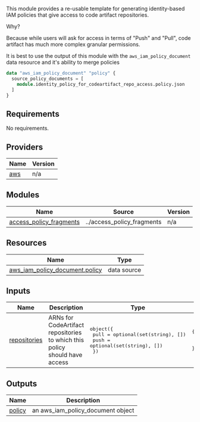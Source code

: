 This module provides a re-usable template for generating identity-based IAM policies that give access to code artifact repositories.

Why?

Because while users will ask for access in terms of "Push" and "Pull", code artifact has much more complex granular permissions.

It is best to use the output of this module with the `aws_iam_policy_document` data resource and it's ability to merge policies

```terraform
data "aws_iam_policy_document" "policy" {
  source_policy_documents = [
    module.identity_policy_for_codeartifact_repo_access.policy.json
  ]
}
```
<!-- BEGIN_TF_DOCS -->
## Requirements

No requirements.

## Providers

| Name | Version |
|------|---------|
| <a name="provider_aws"></a> [aws](#provider\_aws) | n/a |

## Modules

| Name | Source | Version |
|------|--------|---------|
| <a name="module_access_policy_fragments"></a> [access\_policy\_fragments](#module\_access\_policy\_fragments) | ../access_policy_fragments | n/a |

## Resources

| Name | Type |
|------|------|
| [aws_iam_policy_document.policy](https://registry.terraform.io/providers/hashicorp/aws/latest/docs/data-sources/iam_policy_document) | data source |

## Inputs

| Name | Description | Type | Default | Required |
|------|-------------|------|---------|:--------:|
| <a name="input_repositories"></a> [repositories](#input\_repositories) | ARNs for CodeArtifact repositories to which this policy should have access | <pre>object({<br/>    pull = optional(set(string), [])<br/>    push = optional(set(string), [])<br/>  })</pre> | <pre>{<br/>  "pull": [],<br/>  "push": []<br/>}</pre> | no |

## Outputs

| Name | Description |
|------|-------------|
| <a name="output_policy"></a> [policy](#output\_policy) | an aws\_iam\_policy\_document object |
<!-- END_TF_DOCS -->